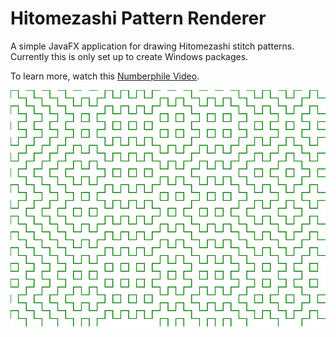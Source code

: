 # Hitomezashi Pattern Renderer

A simple JavaFX application for drawing Hitomezashi stitch patterns.
Currently this is only set up to create Windows packages.

To learn more, watch this [Numberphile Video](https://youtu.be/JbfhzlMk2eY?si=AVzGKizFhZOK0Jwj).

![image](/hitomezashi_example.png)
